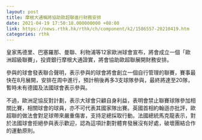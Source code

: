 ```yaml
---
layout: post
title: 摩根大通稱將協助歐超聯進行財務安排
date: 2021-04-19 17:50:18.000000000 +08:00
link: https://news.rthk.hk/rthk/ch/component/k2/1586557-20210419.htm
categories: rthk
---
```


皇家馬德里、巴塞羅那、曼聯、利物浦等12家歐洲球會宣布，將會成立一個「歐洲超級聯賽」，投資銀行摩根大通證實，將會協助歐超聯展開財務安排。

參與的球會發表聯合聲明，表示參與的球會將會創立一個自行管理的聯賽，賽事最快在8月展開，安排在周中進行，預計稍後再多3支球隊參與，最終將達至20隊，暫時未有德國及法國球會表示參與。

不過，歐洲足協反對計劃，表示大球會只顧自身利益，表明會禁止聯賽球隊參加相關比賽，相關球會的球員，亦不可代表其國家隊出賽。英國首相約翰遜亦批評，歐超聯的做法會對足球帶來嚴重傷害，支持足總採取行動。法國總統馬克龍表示，對於法國球會拒絕參與表示歡迎，認為這項計劃對體育發展沒有好處，破壞團結合作的運動原則。
